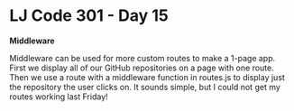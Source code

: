 # LJ Code 301 - Day 15

**Middleware**

Middleware can be used for more custom routes to make a 1-page app.
First we display all of our GitHub repositories on a page with one route.
Then we use a route with a middleware function in routes.js to display just the repository the
user clicks on. It sounds simple, but I could not get my routes working last
Friday!
